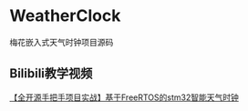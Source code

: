 # WeatherClock
梅花嵌入式天气时钟项目源码

## Bilibili教学视频
[【全开源手把手项目实战】基于FreeRTOS的stm32智能天气时钟](https://www.bilibili.com/video/BV1tfL1zeEQN)
